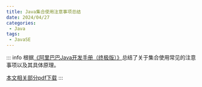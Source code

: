 ```yaml
---
title: Java集合使用注意事项总结
date: 2024/04/27
categories:
 - Java
tags:
 - JavaSE
---
```

::: info
根据[《阿里巴巴Java开发手册（终极版）》](https://developer.aliyun.com/ebook/386)总结了关于集合使用常见的注意事项以及其具体原理。

[本文相关部分pdf下载](/file/alibaba_java_collection.pdf)
:::
